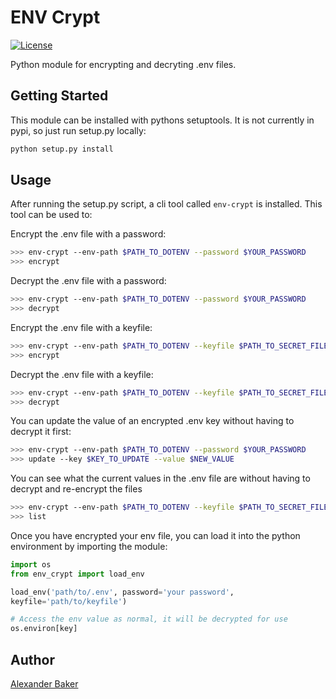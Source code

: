 # ENV Crypt

[![License](http://img.shields.io/:license-mit-blue.svg)](https://github.com/alexebaker/python-env_crypt/blob/master/LICENSE)


Python module for encrypting and decryting .env files.


## Getting Started

This module can be installed with pythons setuptools. It is not
currently in pypi, so just run setup.py locally:

```bash
python setup.py install
```

## Usage

After running the setup.py script, a cli tool called `env-crypt` is
installed. This tool can be used to:

Encrypt the .env file with a password:

```bash
>>> env-crypt --env-path $PATH_TO_DOTENV --password $YOUR_PASSWORD
>>> encrypt
```

Decrypt the .env file with a password:

```bash
>>> env-crypt --env-path $PATH_TO_DOTENV --password $YOUR_PASSWORD
>>> decrypt
```

Encrypt the .env file with a keyfile:

```bash
>>> env-crypt --env-path $PATH_TO_DOTENV --keyfile $PATH_TO_SECRET_FILE
>>> encrypt
```

Decrypt the .env file with a keyfile:

```bash
>>> env-crypt --env-path $PATH_TO_DOTENV --keyfile $PATH_TO_SECRET_FILE
>>> decrypt
```

You can update the value of an encrypted .env key without having to
decrypt it first:

```bash
>>> env-crypt --env-path $PATH_TO_DOTENV --password $YOUR_PASSWORD
>>> update --key $KEY_TO_UPDATE --value $NEW_VALUE
```

You can see what the current values in the .env file are without having
to decrypt and re-encrypt the files

```bash
>>> env-crypt --env-path $PATH_TO_DOTENV --keyfile $PATH_TO_SECRET_FILE
>>> list
```

Once you have encrypted your env file, you can load it into the python
environment by importing the module:

```python
import os
from env_crypt import load_env

load_env('path/to/.env', password='your password',
keyfile='path/to/keyfile')

# Access the env value as normal, it will be decrypted for use
os.environ[key]
```


## Author

[Alexander Baker](mailto:alexebaker@gmail.com)

